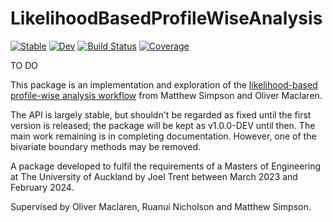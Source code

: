 # LikelihoodBasedProfileWiseAnalysis

[![Stable](https://img.shields.io/badge/docs-stable-blue.svg)](https://JoelTrent.github.io/LikelihoodBasedProfileWiseAnalysis.jl/stable/)
[![Dev](https://img.shields.io/badge/docs-dev-blue.svg)](https://JoelTrent.github.io/LikelihoodBasedProfileWiseAnalysis.jl/dev/)
[![Build Status](https://github.com/JoelTrent/LikelihoodBasedProfileWiseAnalysis.jl/actions/workflows/CI.yml/badge.svg?branch=main)](https://github.com/JoelTrent/LikelihoodBasedProfileWiseAnalysis.jl/actions/workflows/CI.yml?query=branch%3Amain)
[![Coverage](https://codecov.io/gh/JoelTrent/LikelihoodBasedProfileWiseAnalysis.jl/branch/main/graph/badge.svg)](https://codecov.io/gh/JoelTrent/LikelihoodBasedProfileWiseAnalysis.jl)

TO DO

This package is an implementation and exploration of the [likelihood-based profile-wise analysis workflow](https://doi.org/10.1371/journal.pcbi.1011515) from Matthew Simpson and Oliver Maclaren.

The API is largely stable, but shouldn't be regarded as fixed until the first version is released; the package will be kept as v1.0.0-DEV until then. The main work remaining is in completing documentation. However, one of the bivariate boundary methods may be removed.

A package developed to fulfil the requirements of a Masters of Engineering at The University of Auckland by Joel Trent between March 2023 and February 2024. 

Supervised by Oliver Maclaren, Ruanui Nicholson and Matthew Simpson.
